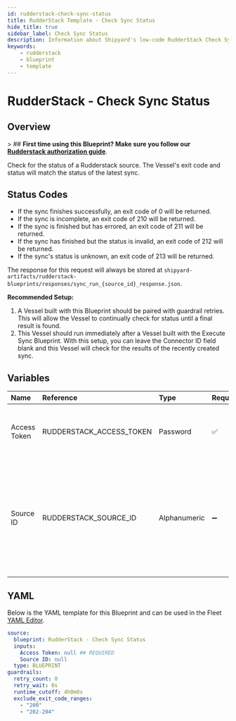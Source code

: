 ```yaml
---
id: rudderstack-check-sync-status
title: RudderStack Template - Check Sync Status
hide_title: true
sidebar_label: Check Sync Status
description: Information about Shipyard's low-code RudderStack Check Sync Status blueprint. Check for the status of a Rudderstack source. The Vessel&#39;s exit code and status will match the status of the latest sync.
keywords:
    - rudderstack
    - blueprint
    - template
---
```


# RudderStack - Check Sync Status

## Overview

&gt; ## **First time using this Blueprint? Make sure you follow our [Rudderstack authorization guide](https://www.shipyardapp.com/docs/blueprint-library/rudderstack/rudderstack-authorization/)**.

Check for the status of a Rudderstack source. The Vessel&#39;s exit code and status will match the status of the latest sync.

## Status Codes
- If the sync finishes successfully, an exit code of 0 will be returned.
- If the sync is incomplete, an exit code of 210 will be returned.
- If the sync is finished but has errored, an exit code of 211 will be returned.
- If the sync has finished but the status is invalid, an exit code of 212 will be returned.
- If the sync&#39;s status is unknown, an exit code of 213 will be returned.

The response for this request will always be stored at `shipyard-artifacts/rudderstack-blueprints/responses/sync_run_{source_id}_response.json`.

**Recommended Setup:**
1. A Vessel built with this Blueprint should be paired with guardrail retries. This will allow the Vessel to continually check for status until a final result is found.
2. This Vessel should run immediately after a Vessel built with the Execute Sync Blueprint. With this setup, you can leave the Connector ID field blank and this Vessel will check for the results of the recently created sync.



## Variables

| Name | Reference | Type | Required | Default | Options | Description |
|:---|:---|:---|:---|:---|:---|:---|
| Access Token | RUDDERSTACK_ACCESS_TOKEN | Password | :white_check_mark: | - | - | The access token associated with your Rudderstack account. |
| Source ID | RUDDERSTACK_SOURCE_ID | Alphanumeric | :heavy_minus_sign: | - | - | The ID of the Rudderstack source you want to refresh. This should be left blank if connected to an Execute Sync Blueprint. |


## YAML

Below is the YAML template for this Blueprint and can be used in the Fleet [YAML Editor](../../reference/fleets/yaml-editor.md).

```yaml
source:
  blueprint: RudderStack - Check Sync Status
  inputs:
    Access Token: null ## REQUIRED
    Source ID: null 
  type: BLUEPRINT
guardrails:
  retry_count: 0
  retry_wait: 0s
  runtime_cutoff: 4h0m0s
  exclude_exit_code_ranges:
    - "200"
    - "202-204"
```
